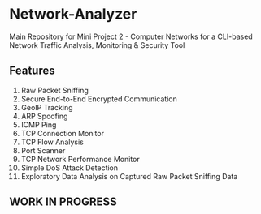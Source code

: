 # Network-Analyzer
Main Repository for Mini Project 2 - Computer Networks for a CLI-based Network Traffic Analysis, Monitoring &amp; Security Tool

## Features 
1. Raw Packet Sniffing
2. Secure End-to-End Encrypted Communication
3. GeoIP Tracking
4. ARP Spoofing
5. ICMP Ping
6. TCP Connection Monitor
7. TCP Flow Analysis
8. Port Scanner
9. TCP Network Performance Monitor
10. Simple DoS Attack Detection
11. Exploratory Data Analysis on Captured Raw Packet Sniffing Data

## WORK IN PROGRESS 
